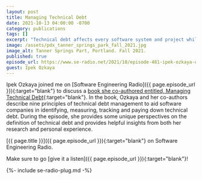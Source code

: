 ```yaml
---
layout: post
title: Managing Technical Debt
date: 2021-10-13 04:00:00 -0700
category: publications
tags: []
excerpt: "Technical debt affects every software system and project while managing it effectively remains an elusive goal for many software companies and teams."
image: /assets/pdx_tanner_springs_park_fall_2021.jpg
image_alt: Tanner Springs Part, Portland. Fall 2021.
published: true
episode_url: https://www.se-radio.net/2021/10/episode-481-ipek-ozkaya-on-managing-technical-debt/
guest: Ipek Ozkaya
---
```


Ipek Ozkaya joined me on [Software Engineering Radio]({{ page.episode_url }}){:target="blank"} to discuss a [book she co-authored entitled, Managing Technical Debt](https://www.amazon.com/Managing-Technical-Debt-Development-Engineering/dp/013564593X){:target="blank"}. In the book, Ozkaya and her co-authors describe nine principles of technical debt management to aid software companies in identifying, measuring, tracking and paying down technical debt. During the episode, she provides some unique perspectives on the definition of technical debt and provides helpful insights from both her research and personal experience.

[{{ page.title }}]({{ page.episode_url }}){:target="blank"} on Software Engineering Radio.

Make sure to go [give it a listen]({{ page.episode_url }}){:target="blank"}!

{%- include se-radio-plug.md -%}